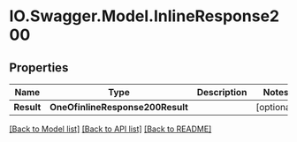 # IO.Swagger.Model.InlineResponse200
## Properties

Name | Type | Description | Notes
------------ | ------------- | ------------- | -------------
**Result** | **OneOfinlineResponse200Result** |  | [optional] 

[[Back to Model list]](../README.md#documentation-for-models) [[Back to API list]](../README.md#documentation-for-api-endpoints) [[Back to README]](../README.md)

